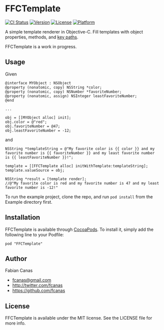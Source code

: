 # FFCTemplate

[![CI Status](http://img.shields.io/travis/fcanas/FFCTemplate.svg?style=flat)](https://travis-ci.org/fcanas/FFCTemplate)
[![Version](https://img.shields.io/cocoapods/v/FFCTemplate.svg?style=flat)](http://cocoadocs.org/docsets/FFCTemplate)
[![License](https://img.shields.io/cocoapods/l/FFCTemplate.svg?style=flat)](http://cocoadocs.org/docsets/FFCTemplate)
[![Platform](https://img.shields.io/cocoapods/p/FFCTemplate.svg?style=flat)](http://cocoadocs.org/docsets/FFCTemplate)

A simple template renderer in Objective-C. Fill templates with object properties, methods, and [key paths](https://developer.apple.com/library/ios/documentation/Cocoa/Conceptual/KeyValueCoding/Articles/BasicPrinciples.html).

FFCTemplate is a work in progress.

## Usage

Given
```
@interface MYObject : NSObject
@property (nonatomic, copy) NSString *color;
@property (nonatomic, copy) NSNumber *favoriteNumber;
@property (nonatomic, assign) NSInteger leastFavoriteNumber;
@end

...

obj = [[MYObject alloc] init];
obj.color = @"red";
obj.favoriteNumber = @47;
obj.leastFavoriteNumber = -12;
```

and

```
NSString *templateString = @"My favorite color is {{ color }} and my favorite number is {{ favoriteNumber }} and my least favorite number is {{ leastFavoriteNumber }}!";
```
```
template = [[FFCTemplate alloc] initWithTemplate:templateString];
template.valueSource = obj;

NSString *result = [template render]; 
//@"My favorite color is red and my favorite number is 47 and my least favorite number is -12!"
```

To run the example project, clone the repo, and run `pod install` from the Example directory first.

## Installation

FFCTemplate is available through [CocoaPods](http://cocoapods.org). To install
it, simply add the following line to your Podfile:

    pod "FFCTemplate"

## Author

Fabian Canas
* fcanas@gmail.com
* http://twitter.com/fcanas
* https://github.com/fcanas

## License

FFCTemplate is available under the MIT license. See the LICENSE file for more info.
